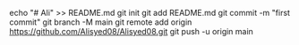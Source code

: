 echo "# Ali" >> README.md
git init
git add README.md
git commit -m "first commit"
git branch -M main
git remote add origin https://github.com/Alisyed08/Alisyed08.git
git push -u origin main
